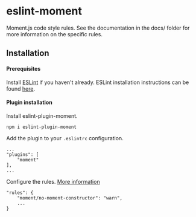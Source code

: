 # eslint-moment

Moment.js code style rules. See the documentation in the docs/ folder for more information on the specific rules.

## Installation

#### Prerequisites

Install [ESLint](http://eslint.org/) if you haven't already. ESLint installation instructions can be found [here](https://eslint.org/docs/user-guide/getting-started).

#### Plugin installation

Install eslint-plugin-moment.

    npm i eslint-plugin-moment

Add the plugin to your `.eslintrc` configuration.

    ...
    "plugins": [
        "moment"
    ],
    ...
    
Configure the rules. [More information](https://eslint.org/docs/user-guide/configuring#configuring-rules)

    "rules": {
        "moment/no-moment-constructor": "warn",
        ...
    }
    